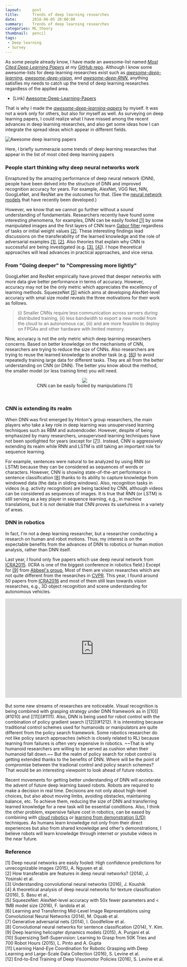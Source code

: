 ```yaml
---
layout:     post
title:      Trends of deep learning researches
date:       2016-06-05 20:00:00
summary:    Trends of deep learning researches
categories: ML_theory
thumbnail:  pencil
tags:
 - Deep learning
 - Survey
---
```


As some people already know, I have made an awesome-list named [*Most Cited Deep Learning Papers*][L_PaperGit] at my [GitHub repo][L_MyGit]. Although I know some awesome-lists for deep learning researches exist such as [*awesome-deep-learning*][L_A_DL], [*awesome-deep-vision*][L_A_DV], and [*awesome-deep-RNN*][L_A_RNN], anything satisfies my needs to catch up the trend of deep learning researches regardless of the applied area.

* [Link]  [Awesome-Deep-Learning-Papers][L_PaperGit]

That is why I made the  [*awesome-deep-learning-papers*][L_PaperGit] by myself. It was not a work only for others, but also for myself as well. As surveying on deep learning papers, I could realize what I have missed among the recent advances in deep learning researches, and also get some ideas how I can integrate the spread ideas which appear in different fields.

![Awesome deep learning papers][S3_DLPRepo]

Here, I briefly summerazie some trends of deep learning researches that appear in the list of most cited deep learning papers

### People start thinking why deep neural networks work

Enraptured by the amazing performance of deep neural network (DNN), people have been delved into the structure of DNN and improved recognition accuracy for years. For example, AlexNet, VGG Net, NIN, GoogLeNet, and ResNet are the outcomes for that. (See the [neural network models][L_NNModels] that have recently been developed.)

However, we know that we cannot go further without a sound understanding of fundamentals. Researchers recently have found some interesting phenomena, for examples, DNN can be easily fooled [[1]](#11) by some manipulated images and the first layers of CNN learn [Gabor filter][L_Gabor] regardless of tasks or initial weight values [[2]](#22). These interesting findings lead discussions on the transferability of the learned knowledge and the role of adversarial examples [[1]](#11), [[2]](#22). Also theories that explain why CNN is successful are being investigated (e.g. [[3]](#33), [[4]](#44)). I hope theoretical approaches will lead advances in practical approaches, and vice versa.

### From "Going deeper" to "Compressing more lightly"

GoogLeNet and ResNet empirically have proved that deeper networks with more data give better performance in terms of accuracy. However, accuracy may not be the only metric which appreciates the excellency of learning methods. SqueezeNet [[5]](#55) which aims at developing AlexNet-level accuracy with smal size model reveals the three motivations for their work as follows.

> (i) Smaller CNNs require less communication across servers during distributed training, (ii) less bandwidth to export a new model from the cloud to an autonomous car, (iii) and are more feasible to deploy on FPGAs and other hardware with limited memory.

Now, accuracy is not the only metric which deep learning researchers concerns. Based on better knowledge on the mechanisms of CNN, researchers are trying to reduce the size of CNNs. Also researchers are trying to reuse the learned knowledge to another task (e.g. [[6]](#66)) to avoid repeatedly training large data for different tasks. They are all from the better understanding on CNN (or DNN). The better you know about the method, the smaller model (or less training time) you will need.

<div style="text-align: center"><figure><img src="https://s3.amazonaws.com/www.terryum.io/images/DNNFooled.png"><figcaption>CNN can be easily fooled by manipulations [1]</figcaption></figure></div><br/>


### CNN is extending its realm

When DNN was first emerged by Hinton's group researchers, the main players who take a key role in deep learning was unsupervised learning techniques such as RBM and autoendcoder. However, despite of being emphasized by many researchers, unsupervised learning techniques have not been spotlighted for years (except for [[7]](#77)). Instead, CNN is aggressively extending its realm while RNN and LSTM is still taking an important role for sequence learning.

For example, sentences were natural to be analyzed by using RNN (or LSTM) because they can be considered as sequences of words or characters. However, CNN is showing state-of-the-art performance in sentence classification [[8]](#88) thanks to its ability to capture knowledge from windowed data (the data in sliding windows). Also, recognition tasks in videos (e.g. activity recognition) are being tackled by CNN, although videos can be considered as sequences of images. It is true that RNN (or LSTM) is still serving as a key player in sequence learning, e.g., in machine translations, but it is not deniable that CNN proves its usefulness in a variety of areas.

### DNN in robotics

In fact, I'm not a deep learning researcher, but a researcher conducting a research on human and robot motions. Thus, my interest is on the expectable benefits from the advances of DNN to robotics or human motion analysis, rather than DNN itself.

Last year, I found only five papers which use deep neural network from [ICRA2015][L_ICRA2015]. (ICRA is one of the biggest conference in robotics field.) Except for [[9]](#99) from [Abbeel's group][L_Abbeel], Most of them are vision researches which are not quite different from the researches in [CVPR][L_CVPR]. This year, I found around 50 papers from [ICRA2016][L_ICRA2016] and most of them still lean towards vision researches, e.g., 3D object recognition and scene understanding for autonomous vehicles.

<div style="text-align: center"><iframe width="560" height="315" src="https://www.youtube.com/embed/H4V6NZLNu-c" frameborder="0" allowfullscreen></iframe> </div>

<br/>
But some new streams of researches are noticeable. Visual recognition is being combined with grasping strategy under DNN framework as in [[10]](#1010) and [[11]](#1111). Also, DNN is being used for robot control with the combination of policy gradient search [[12]](#1212). It is interesting because traditional control schemes used for humanoids or manipulators are quite different from the policy search framework. Some robotics researcher do not like policy search approaches (which is closely related to RL) because learning from failures is often very expensive in robotics. ~~That is why humanoid researchers are willing to be served as cushion when their humanoid fall down.~~ But the realm of policy search for robot control is getting extended thanks to the benefits of DNN. Where will be the point of compromise between the tradional control and policy search schemes? That would be an interesting viewpoint to look ahead of future robotics.

Recent movements for getting better understanding of DNN will accelerate the advent of future deep learning based robots. Robots are required to make a decision in real time. Decisions are not only about high-level choices, but also about moving limbs, avoiding obstacles, maintaining balance, etc. To achieve them, reducing the size of DNN and transferring learned knowledge for a new task will be essential conditions. Also, I think the other problem, expensive failure cost in robotics, can be eased by combining with [cloud robotics][L_Cloud] or [learning from demonstration (LfD)][L_LfD] techniques. As humans learn knowledge not only from their direct experiences but also from shared knowledge and other's demonstrations, I believe robots will learn knowledge through internet or youtube videos in the near future.

### Reference

<a name="11">[1]</a> Deep neural networks are easily fooled: High confidence predictions for unrecognizable images (2015), A. Nguyen et al.  <br/>
<a name="22">[2]</a> How transferable are features in deep neural networks? (2014), J. Yosinski et al. <br/>
<a name="33">[3]</a> Understanding convolutional neural networks (2016), J. Koushik <br/>
<a name="44">[4]</a> A theoretical analysis of deep neural networks for texture classification (2016), S. Basu et al., <br/>
<a name="55">[5]</a> SqueezeNet: AlexNet-level accuracy with 50x fewer parameters and \< 1MB model size (2016), F. Iandola et al. <br/>
<a name="66">[6]</a> Learning and Transferring Mid-Level Image Representations using Convolutional Neural Networks (2014), M. Oquab et al. <br/>
<a name="77">[7]</a> Generative adversarial nets (2014), I. Goodfellow et al. <br/>
<a name="88">[8]</a> Convolutional neural networks for sentence classification (2014), Y. Kim.  <br/>
<a name="99">[9]</a> Deep learning helicopter dynamics models (2015), A. Punjani et al.  <br/>
<a name="1010">[10]</a> Supersizing Self-Supervision: Learning to Grasp from 50K Tries and 700 Robot Hours (2015), L. Pinto and A. Gupta <br/>
<a name="1111">[11]</a> Learning Hand-Eye Coordination for Robotic Grasping with Deep Learning and Large-Scale Data Collection (2016), S. Levine et al. <br/>
<a name="1212">[12]</a> End-to-End Training of Deep Visuomotor Policies (2016), S. Levine et al. <br/>


[L_PaperGit]: https://github.com/terryum/awesome-deep-learning-papers
[L_MyGit]: https://github.com/terryum
[L_A_DL]: https://github.com/ChristosChristofidis/awesome-deep-learning
[L_A_DV]: https://github.com/kjw0612/awesome-deep-vision
[L_A_RNN]: https://github.com/kjw0612/awesome-rnn
[L_NNModels]: https://github.com/terryum/awesome-deep-learning-papers#network-models
[L_Gabor]: https://en.wikipedia.org/wiki/Gabor_filter
[L_ICRA2015]: http://icra2015.org/
[L_ICRA2016]: http://icra2016.org/
[L_CVPR]: http://www.pamitc.org/cvpr15/
[L_Abbeel]: http://people.eecs.berkeley.edu/~pabbeel/
[L_Cloud]: https://en.wikipedia.org/wiki/Cloud_robotics
[L_LfD]: http://scholarpedia.org/article/Robot_learning_by_demonstration


[S3_DLPRepo]: https://s3.amazonaws.com/www.terryum.io/images/DLPaperRepo.png
[S3_DNNFooled]: https://s3.amazonaws.com/www.terryum.io/images/DNNFooled.png
